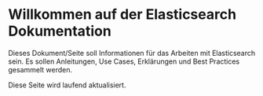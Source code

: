 # Willkommen auf der Elasticsearch Dokumentation 

Dieses Dokument/Seite soll Informationen für das Arbeiten mit Elasticsearch sein. 
Es sollen Anleitungen, Use Cases, Erklärungen und Best Practices gesammelt werden. 

Diese Seite wird laufend aktualisiert.
